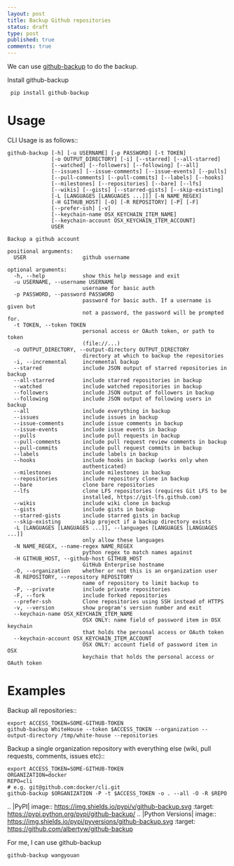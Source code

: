 ```yaml
---
layout: post
title: Backup Github repositories
status: draft
type: post
published: true
comments: true
---
```


We can use [github-backup](https://github.com/josegonzalez/python-github-backup) to do the backup.

Install github-backup

     pip install github-backup


Usage
=====

CLI Usage is as follows::

    github-backup [-h] [-u USERNAME] [-p PASSWORD] [-t TOKEN]
                  [-o OUTPUT_DIRECTORY] [-i] [--starred] [--all-starred]
                  [--watched] [--followers] [--following] [--all]
                  [--issues] [--issue-comments] [--issue-events] [--pulls]
                  [--pull-comments] [--pull-commits] [--labels] [--hooks]
                  [--milestones] [--repositories] [--bare] [--lfs]
                  [--wikis] [--gists] [--starred-gists] [--skip-existing]
                  [-L [LANGUAGES [LANGUAGES ...]]] [-N NAME_REGEX]
                  [-H GITHUB_HOST] [-O] [-R REPOSITORY] [-P] [-F]
                  [--prefer-ssh] [-v]
                  [--keychain-name OSX_KEYCHAIN_ITEM_NAME]
                  [--keychain-account OSX_KEYCHAIN_ITEM_ACCOUNT]
                  USER

    Backup a github account

    positional arguments:
      USER                  github username

    optional arguments:
      -h, --help            show this help message and exit
      -u USERNAME, --username USERNAME
                            username for basic auth
      -p PASSWORD, --password PASSWORD
                            password for basic auth. If a username is given but
                            not a password, the password will be prompted for.
      -t TOKEN, --token TOKEN
                            personal access or OAuth token, or path to token
                            (file://...)
      -o OUTPUT_DIRECTORY, --output-directory OUTPUT_DIRECTORY
                            directory at which to backup the repositories
      -i, --incremental     incremental backup
      --starred             include JSON output of starred repositories in backup
      --all-starred         include starred repositories in backup
      --watched             include watched repositories in backup
      --followers           include JSON output of followers in backup
      --following           include JSON output of following users in backup
      --all                 include everything in backup
      --issues              include issues in backup
      --issue-comments      include issue comments in backup
      --issue-events        include issue events in backup
      --pulls               include pull requests in backup
      --pull-comments       include pull request review comments in backup
      --pull-commits        include pull request commits in backup
      --labels              include labels in backup
      --hooks               include hooks in backup (works only when
                            authenticated)
      --milestones          include milestones in backup
      --repositories        include repository clone in backup
      --bare                clone bare repositories
      --lfs                 clone LFS repositories (requires Git LFS to be
                            installed, https://git-lfs.github.com)
      --wikis               include wiki clone in backup
      --gists               include gists in backup
      --starred-gists       include starred gists in backup
      --skip-existing       skip project if a backup directory exists
      -L [LANGUAGES [LANGUAGES ...]], --languages [LANGUAGES [LANGUAGES ...]]
                            only allow these languages
      -N NAME_REGEX, --name-regex NAME_REGEX
                            python regex to match names against
      -H GITHUB_HOST, --github-host GITHUB_HOST
                            GitHub Enterprise hostname
      -O, --organization    whether or not this is an organization user
      -R REPOSITORY, --repository REPOSITORY
                            name of repository to limit backup to
      -P, --private         include private repositories
      -F, --fork            include forked repositories
      --prefer-ssh          Clone repositories using SSH instead of HTTPS
      -v, --version         show program's version number and exit
      --keychain-name OSX_KEYCHAIN_ITEM_NAME
                            OSX ONLY: name field of password item in OSX keychain
                            that holds the personal access or OAuth token
      --keychain-account OSX_KEYCHAIN_ITEM_ACCOUNT
                            OSX ONLY: account field of password item in OSX
                            keychain that holds the personal access or OAuth token


Examples
========

Backup all repositories::

    export ACCESS_TOKEN=SOME-GITHUB-TOKEN
    github-backup WhiteHouse --token $ACCESS_TOKEN --organization --output-directory /tmp/white-house --repositories

Backup a single organization repository with everything else (wiki, pull requests, comments, issues etc)::

    export ACCESS_TOKEN=SOME-GITHUB-TOKEN
    ORGANIZATION=docker
    REPO=cli
    # e.g. git@github.com:docker/cli.git
    github-backup $ORGANIZATION -P -t $ACCESS_TOKEN -o . --all -O -R $REPO

.. |PyPI| image:: https://img.shields.io/pypi/v/github-backup.svg
   :target: https://pypi.python.org/pypi/github-backup/
.. |Python Versions| image:: https://img.shields.io/pypi/pyversions/github-backup.svg
   :target: https://github.com/albertyw/github-backup
   
 
For me, I can use github-backup

    github-backup wangyouan